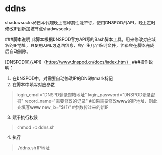ddns
====

shadowsocks的日本代理晚上高峰期性能不行，使用DNSPOD的API，晚上定时修改IP到新加坡节点shadowsocks

###脚本说明
此脚本根据DNSPOD官方API写的Bash脚本工具，用来修改对应域名的IP地址，且使用XML为返回信息，会产生几个临时文件，但都会在脚本完成后自动删除。

[DNSPOD官方API]（https://www.dnspod.cn/docs/index.html）
###操作说明：
1. 在DNSPOD中，对需要自动修改IP的DNS做mark标记
2. 在脚本中填写对应参数

  >login_email="DNSPD登录邮箱地址"
  >login_password="DNSPOD登录密码"
  >record_name="需要修改的记录" #如果需要修改**www**的IP地址，则此处填写**www**
  >new_ip="${1}" #参数传过来的新IP
3. 赋予执行权限

  >chmod +x ddns.sh
4. 执行

  >./ddns.sh IP地址
